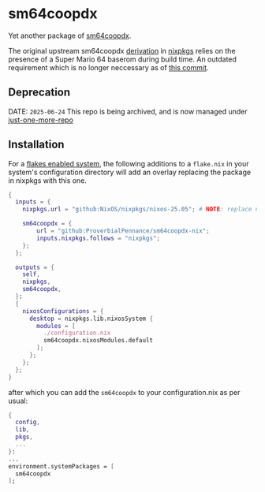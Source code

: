# sm64coopdx

Yet another package of [sm64coopdx](https://github.com/coop-deluxe/sm64coopdx).

The original upstream sm64coopdx [derivation](https://github.com/NixOS/nixpkgs/blob/master/pkgs/by-name/sm/sm64coopdx/package.nix) in [nixpkgs](https://github.com/NixOS/nixpkgs) relies on the presence of a Super Mario 64 baserom during build time. An outdated requirement which is no longer neccessary as of [this commit](https://github.com/coop-deluxe/sm64coopdx/commit/0810f013961fd71fe3de406a6c944b1f5492d2e1).

## Deprecation
DATE: `2025-06-24`
This repo is being archived, and is now managed under [just-one-more-repo](https://github.com/ProverbialPennance/just-one-more-repo)

## Installation

For a [flakes enabled system](https://nixos.wiki/wiki/flakes#Enable_flakes_permanently_in_NixOS), the following additions to a `flake.nix` in your system's configuration directory will add an overlay replacing the package in nixpkgs with this one.

```nix
{
  inputs = {
    nixpkgs.url = "github:NixOS/nixpkgs/nixos-25.05"; # NOTE: replace nixos-25.05 with the desired version, such as nixos-unstable

    sm64coopdx = {
        url = "github:ProverbialPennance/sm64coopdx-nix";
        inputs.nixpkgs.follows = "nixpkgs";
    };
  };

  outputs = {
    self,
    nixpkgs,
    sm64coopdx,
  }:
  {
    nixosConfigurations = {
      desktop = nixpkgs.lib.nixosSystem {
        modules = [
          ./configuration.nix
          sm64coopdx.nixosModules.default
        ];
      };
    };
  };
}
```

after which you can add the `sm64coopdx` to your configuration.nix as per usual:

```nix
{
  config,
  lib,
  pkgs,
  ...
}:
...
environment.systemPackages = [
  sm64coopdx
];
```
